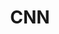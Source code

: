 ---
title: "CNN"
description: "Convolutional Neural Network implementation for image classification and feature extraction."
img: "/projects/cnn.png"
url: "https://github.com/usamahz/cnn"
badge: "Computer Vision"
featured: true
--- 